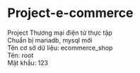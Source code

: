 # Project-e-commerce
Project Thương mại điện tử thực tập <br>
Chuẩn bị mariadb, mysql mới <br>
Tên cơ sở dữ liệu: ecommerce_shop <br>
Tên: root <br>
Mật khẩu: 123 <br>
